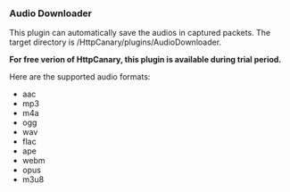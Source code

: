 ### Audio Downloader

This plugin can automatically save the audios in captured packets. The target directory is /HttpCanary/plugins/AudioDownloader.

**For free verion of HttpCanary, this plugin is available during trial period.**

Here are the supported audio formats:
- aac
- mp3
- m4a
- ogg
- wav
- flac
- ape
- webm
- opus
- m3u8

